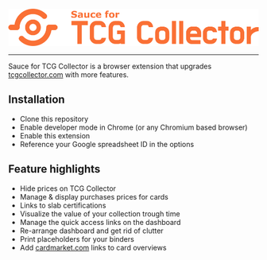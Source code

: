 <p align="center">
	<img src="dist/icons/readme.png" alt="Sauce for TCG Collector">
</p>

---

Sauce for TCG Collector is a browser extension that upgrades [tcgcollector.com](https://www.tcgcollector.com/) with more features.

Installation
--------

- Clone this repository
- Enable developer mode in Chrome (or any Chromium based browser)
- Enable this extension
- Reference your Google spreadsheet ID in the options

Feature highlights
--------

* Hide prices on TCG Collector
* Manage & display purchases prices for cards
* Links to slab certifications
* Visualize the value of your collection trough time
* Manage the quick access links on the dashboard
* Re-arrange dashboard and get rid of clutter
* Print placeholders for your binders
* Add [cardmarket.com](https://www.cardmarket.com) links to card overviews